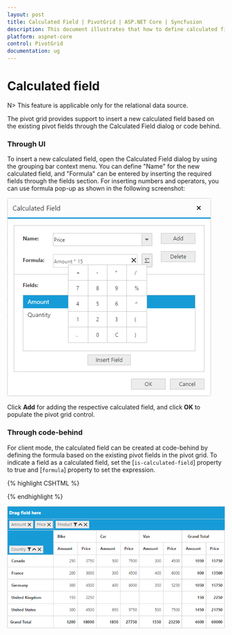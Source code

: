 ```yaml
---
layout: post
title: Calculated Field | PivotGrid | ASP.NET Core | Syncfusion
description: This document illustrates that how to define calculated field through code-behind/UI in ASP.NET Core PivotGrid control 
platform: aspnet-core
control: PivotGrid
documentation: ug
---
```


# Calculated field

N> This feature is applicable only for the relational data source.

The pivot grid provides support to insert a new calculated field based on the existing pivot fields through the Calculated Field dialog or code behind.

### Through UI
To insert a new calculated field, open the Calculated Field dialog by using the grouping bar context menu. You can define "Name" for the new calculated field, and "Formula" can be entered by inserting the required fields through the fields section. For inserting numbers and operators, you can use formula pop-up as shown in the following screenshot:

![Calculated field dialog in ASP NET Core pivot grid control](Calculated-Field_images/Calculated-Field-Popup.png)

Click **Add** for adding the respective calculated field, and click **OK** to populate the pivot grid control.

### Through code-behind

For client mode, the calculated field can be created at code-behind by defining the formula based on the existing pivot fields in the pivot grid. To indicate a field as a calculated field, set the [`is-calculated-field`] property to true and [`formula`] property to set the expression.

{% highlight CSHTML %}

<ej-pivot-grid id="PivotGrid1" enable-grouping-bar="true" load="onload">
    <e-data-source>
        <e-pivot-rows>
            <e-row-field field-name="Country" field-caption="Country"></e-row-field>
        </e-pivot-rows>
        <e-pivot-columns>
            <e-column-field field-name="Product" field-caption="Product"></e-column-field>
        </e-pivot-columns>
        <e-pivot-values>
            <e-value-field field-name="Amount" field-caption="Amount" format="currency"></e-value-field>
            <e-value-field field-name="Price" field-caption="Price" is-calculated-field="true" formula="Amount * 15"></e-value-field>
        </e-pivot-values>
    </e-data-source>
</ej-pivot-grid>

{% endhighlight %}

![ASP NET Core pivot grid control with user-defined field, aka calculated field](Calculated-Field_images/Calculated-Field1.png)